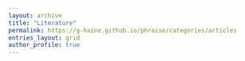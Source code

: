 ```yaml
---
layout: archive
title: "Literature"
permalink: https://g-haine.github.io/phraise/categories/articles
entries_layout: grid
author_profile: true 
---
```


